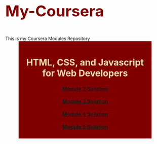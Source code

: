 <h1 style="color: maroon; font-size:48px;">My-Coursera</h1>
<br/>
This is my Coursera Modules Repository
<br/>

<div style="margin: auto;width: 400px; text-align: center; background: maroon; padding: 10px;">
  <h1 style="color:navajowhite;"> HTML, CSS, and Javascript for Web Developers</h1>
<h3>
<a href="https://sirajshaon.github.io/My-Coursera/CourseraModules/HTML-CSS-Javascript-for-Web-Developers/CourseraModule2Solution/"> Module 2 Solution </a>
<br/>
<br/>
<a href="https://sirajshaon.github.io/My-Coursera/CourseraModules/HTML-CSS-Javascript-for-Web-Developers/CourseraModule3Solution/"> Module 3 Solution </a>
<br/>
<br/>
<a href="https://sirajshaon.github.io/My-Coursera/CourseraModules/HTML-CSS-Javascript-for-Web-Developers/CourseraModule4Solution/"> Module 4 Solution </a>
<br/>
<br/>
<a href="https://sirajshaon.github.io/My-Coursera/CourseraModules/HTML-CSS-Javascript-for-Web-Developers/CourseraModule5Solution/index.html# "> Module 5 Solution </a>
 </h3></div>
